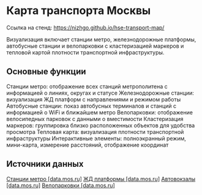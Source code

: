 # Карта транспорта Москвы

Ссылка на стенд: https://nizhgo.github.io/hse-transport-map/

Визуализация включает станции метро, железнодорожные платформы, автобусные станции и велопарковки с кластеризацией маркеров и тепловой картой плотности транспортной инфраструктуры.

## Основные функции

Станции метро: отображение всех станций метрополитена с информацией о линиях, округах и статусе
Железнодорожные станции: визуализация ЖД платформ с направлениями и режимом работы
Автобусные станции: показ автобусных терминалов и станций с информацией о WiFi и ближайшем метро
Велопарковки: отображение велосипедных парковок с данными о вместимости
Кластеризация маркеров: группировка близко расположенных объектов для удобства просмотра
Тепловая карта: визуализация плотности транспортной инфраструктуры
Интерактивные элементы: полноэкранный режим, мини-карта, измерение расстояний, отображение координат

## Источники данных

[Станции метро [data.mos.ru]](https://data.mos.ru/opendata/624)
[ЖД платформы [data.mos.ru]](https://data.mos.ru/opendata/62890)
[Автовокзалы [data.mos.ru]](https://data.mos.ru/opendata/1881)
[Велопарковки [data.mos.ru]](https://data.mos.ru/opendata/916)